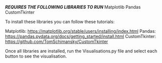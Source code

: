***REQUIRES THE FOLLOWING LIBRARIES TO RUN***
Matplotlib
Pandas
CustomTkinter

To install these libraries you can follow these tutorials:

Matplotlib: https://matplotlib.org/stable/users/installing/index.html
Pandas: https://pandas.pydata.org/docs/getting_started/install.html
CustomTkinter: https://github.com/TomSchimansky/CustomTkinter

Once all libraries are installed, run the Visualisations.py file and select each button to see the visualisation.